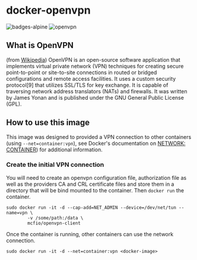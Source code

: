 # docker-openvpn
![badges-alpine] ![openvpn]

## What is OpenVPN
(from [Wikipedia](https://en.wikipedia.org/wiki/OpenVPN))
OpenVPN is an open-source software application that implements virtual private network (VPN) techniques for creating secure point-to-point or site-to-site connections in routed or bridged configurations and remote access facilities. It uses a custom security protocol[9] that utilizes SSL/TLS for key exchange. It is capable of traversing network address translators (NATs) and firewalls. It was written by James Yonan and is published under the GNU General Public License (GPL).

## How to use this image
This image was designed to provided a VPN connection to other containers (using `--net=container:vpn`), see Docker's documentation on [NETWORK: CONTAINER](https://docs.docker.com/engine/reference/run/#network-container)) for additional information.

### Create the initial VPN connection
You will need to create an openvpn configuration file, authorization file as well as the providers CA and CRL certificate files and store them in a directory that will be bind mounted to the container.  Then `docker run` the container.
```
sudo docker run -it -d --cap-add=NET_ADMIN --device=/dev/net/tun --name=vpn \
        -v /some/path:/data \
        mcfio/openvpn-client
```
Once the container is running, other containers can use the network connection.
```
sudo docker run -it -d --net=container:vpn <docker-image>
```

[badges-alpine]: https://img.shields.io/badge/alpine-latest-green.svg?maxAge=2592000 "Alpine Linux"
[openvpn]: https://img.shields.io/badge/openvpn-2.4.4-green.svg?maxAge=2592000 "OpenVPN"
